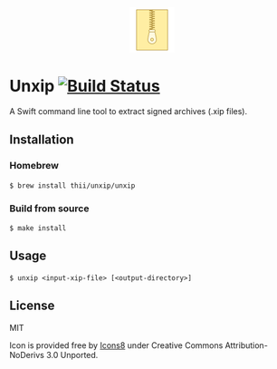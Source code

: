 <p align="center">
<a href="https://github.com/thii/Unxip">
<img src=".github/icons8-archive-80.png" alt="Unxip" />
</a>
</p>

# Unxip [![Build Status](https://travis-ci.org/thii/Unxip.svg?branch=master)](https://travis-ci.org/thii/Unxip)
A Swift command line tool to extract signed archives (.xip files).

## Installation
### Homebrew

    $ brew install thii/unxip/unxip

### Build from source

    $ make install

## Usage

    $ unxip <input-xip-file> [<output-directory>]

## License
MIT

Icon is provided free by [Icons8](https://icons8.com) under Creative Commons Attribution-NoDerivs 3.0 Unported.
